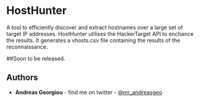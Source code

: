 HostHunter
======

A tool to efficiently discover and extract hostnames over a large set of target IP addresses. HostHunter utilises the HackerTarget API to enchance the results. It generates a vhosts.csv file containing the results of the reconnaissance.


##Soon to be released.


## Authors
* **Andreas Georgiou** - find me on twitter - [@mr_andreasgeo](https://twitter.com/Mr_AndreasGeo)

